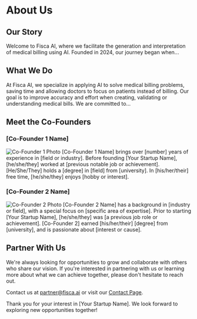 # About Us

## Our Story

Welcome to Fisca AI, where we facilitate the generation and interpretation of medical billing using AI. Founded in 2024, our journey began when...

## What We Do

At Fisca AI, we specialize in applying AI to solve medical billing problems, saving time and allowing doctors to focus on patients instead of billing. Our goal is to improve accuracy and effort when creating, validating or understanding medical bills. We are committed to...

## Meet the Co-Founders

### [Co-Founder 1 Name]

![Co-Founder 1 Photo](/images/image-placeholder.png)
[Co-Founder 1 Name] brings over [number] years of experience in [field or industry]. Before founding [Your Startup Name], [he/she/they] worked at [previous notable job or achievement]. [He/She/They] holds a [degree] in [field] from [university]. In [his/her/their] free time, [he/she/they] enjoys [hobby or interest].

### [Co-Founder 2 Name]

![Co-Founder 2 Photo](/images/image-placeholder.png)
[Co-Founder 2 Name] has a background in [industry or field], with a special focus on [specific area of expertise]. Prior to starting [Your Startup Name], [he/she/they] was [a previous job role or achievement]. [Co-Founder 2] earned [his/her/their] [degree] from [university], and is passionate about [interest or cause].

## Partner With Us

We're always looking for opportunities to grow and collaborate with others who share our vision. If you're interested in partnering with us or learning more about what we can achieve together, please don't hesitate to reach out.

Contact us at [partner@fisca.ai](mailto:partner@fisca.ai) or visit our [Contact Page](http://fisca.ai/contact).

Thank you for your interest in [Your Startup Name]. We look forward to exploring new opportunities together!
